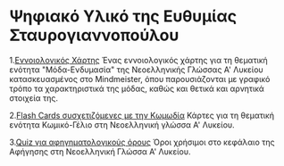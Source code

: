 # Ψηφιακό Υλικό της Ευθυμίας Σταυρογιαννοπούλου

1.[Εννοιολογικός Χάρτης](https://mm.tt/app/map/2674459394?t=DMymjWcP7X)
Ένας εννοιολογικός χάρτης για τη θεματική ενότητα "Μόδα-Ενδυμασία" της Νεοελληνικής Γλώσσας Α' Λυκείου κατασκευασμένος στο Mindmeister, όπου παρουσιάζονται με γραφικό τρόπο τα χαρακτηριστικά της μόδας, καθώς και θετικά και αρνητικά στοιχεία της.

2.[Flash Cards συσχετιζόμενες με την Κωμωδία](https://quizlet.com/276261912/%CE%9A%CE%A9%CE%9C%CE%A9%CE%94%CE%99%CE%91-flash-cards/?i=1c7cdu&x=1jqt)
Κάρτες για τη θεματική ενότητα Κωμικό-Γέλιο στη Νεοελληνική γλώσσα Α' Λυκείου.

3.[Quiz για αφηγηματολογικούς όρους](https://take.quiz-maker.com/QG2GJ9JP3) Όροι χρήσιμοι στο κεφάλαιο της Aφήγησης στη Νεοελληνική Γλώσσα Α' Λυκείου.
